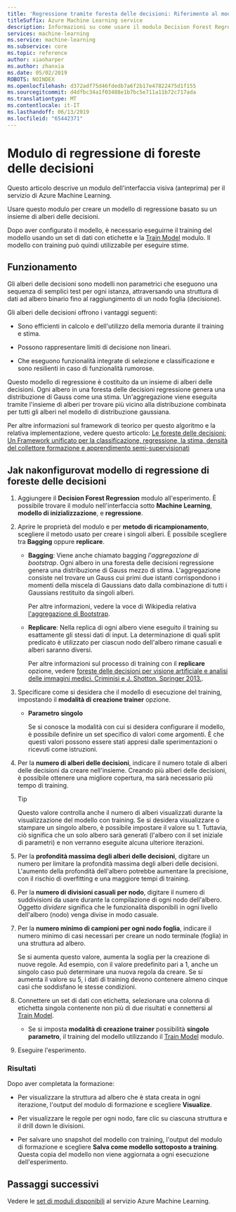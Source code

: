 ```yaml
---
title: 'Regressione tramite foresta delle decisioni: Riferimento al modulo'
titleSuffix: Azure Machine Learning service
description: Informazioni su come usare il modulo Decision Forest Regression nel servizio Azure Machine Learning per creare un modello di regressione basato su un insieme di alberi delle decisioni.
services: machine-learning
ms.service: machine-learning
ms.subservice: core
ms.topic: reference
author: xiaoharper
ms.author: zhanxia
ms.date: 05/02/2019
ROBOTS: NOINDEX
ms.openlocfilehash: d372adf75d46fdedb7a6f2b17e47822475d1f155
ms.sourcegitcommit: d4dfbc34a1f03488e1b7bc5e711a11b72c717ada
ms.translationtype: MT
ms.contentlocale: it-IT
ms.lasthandoff: 06/13/2019
ms.locfileid: "65442371"
---
```

# <a name="decision-forest-regression-module"></a>Modulo di regressione di foreste delle decisioni

Questo articolo descrive un modulo dell'interfaccia visiva (anteprima) per il servizio di Azure Machine Learning.

Usare questo modulo per creare un modello di regressione basato su un insieme di alberi delle decisioni.

Dopo aver configurato il modello, è necessario eseguirne il training del modello usando un set di dati con etichette e la [Train Model](./train-model.md) modulo.  Il modello con training può quindi utilizzabile per eseguire stime. 

## <a name="how-it-works"></a>Funzionamento

Gli alberi delle decisioni sono modelli non parametrici che eseguono una sequenza di semplici test per ogni istanza, attraversando una struttura di dati ad albero binario fino al raggiungimento di un nodo foglia (decisione).

Gli alberi delle decisioni offrono i vantaggi seguenti:

- Sono efficienti in calcolo e dell'utilizzo della memoria durante il training e stima.

- Possono rappresentare limiti di decisione non lineari.

- Che eseguono funzionalità integrate di selezione e classificazione e sono resilienti in caso di funzionalità rumorose.

Questo modello di regressione è costituito da un insieme di alberi delle decisioni. Ogni albero in una foresta delle decisioni regressione genera una distribuzione di Gauss come una stima. Un'aggregazione viene eseguita tramite l'insieme di alberi per trovare più vicino alla distribuzione combinata per tutti gli alberi nel modello di distribuzione gaussiana.

Per altre informazioni sul framework di teorico per questo algoritmo e la relativa implementazione, vedere questo articolo: [Le foreste delle decisioni: Un Framework unificato per la classificazione, regressione, la stima, densità del collettore formazione e apprendimento semi-supervisionati](https://www.microsoft.com/en-us/research/publication/decision-forests-a-unified-framework-for-classification-regression-density-estimation-manifold-learning-and-semi-supervised-learning/?from=http%3A%2F%2Fresearch.microsoft.com%2Fapps%2Fpubs%2Fdefault.aspx%3Fid%3D158806#)

## <a name="how-to-configure-decision-forest-regression-model"></a>Jak nakonfigurovat modello di regressione di foreste delle decisioni

1. Aggiungere il **Decision Forest Regression** modulo all'esperimento. È possibile trovare il modulo nell'interfaccia sotto **Machine Learning**, **modello di inizializzazione**, e **regressione**.

2. Aprire le proprietà del modulo e per **metodo di ricampionamento**, scegliere il metodo usato per creare i singoli alberi.  È possibile scegliere tra **Bagging** oppure **replicare**.

    - **Bagging**: Viene anche chiamato bagging *l'aggregazione di bootstrap*. Ogni albero in una foresta delle decisioni regressione genera una distribuzione di Gauss mezzo di stima. L'aggregazione consiste nel trovare un Gauss cui primi due istanti corrispondono i momenti della miscela di Gaussians dato dalla combinazione di tutti i Gaussians restituito da singoli alberi.

         Per altre informazioni, vedere la voce di Wikipedia relativa [l'aggregazione di Bootstrap](https://wikipedia.org/wiki/Bootstrap_aggregating).

    - **Replicare**: Nella replica di ogni albero viene eseguito il training su esattamente gli stessi dati di input. La determinazione di quali split predicato è utilizzato per ciascun nodo dell'albero rimane casuali e alberi saranno diversi.

         Per altre informazioni sul processo di training con il **replicare** opzione, vedere [foreste delle decisioni per visione artificiale e analisi delle immagini medici. Criminisi e J. Shotton. Springer 2013.](https://research.microsoft.com/projects/decisionforests/).

3. Specificare come si desidera che il modello di esecuzione del training, impostando il **modalità di creazione trainer** opzione.

    - **Parametro singolo**

      Se si conosce la modalità con cui si desidera configurare il modello, è possibile definire un set specifico di valori come argomenti. È che questi valori possono essere stati appresi dalle sperimentazioni o ricevuti come istruzioni.



4. Per la **numero di alberi delle decisioni**, indicare il numero totale di alberi delle decisioni da creare nell'insieme. Creando più alberi delle decisioni, è possibile ottenere una migliore copertura, ma sarà necessario più tempo di training.

    > [!TIP]
    > Questo valore controlla anche il numero di alberi visualizzati durante la visualizzazione del modello con training. Se si desidera visualizzare o stampare un singolo albero, è possibile impostare il valore su 1. Tuttavia, ciò significa che un solo albero sarà generati (l'albero con il set iniziale di parametri) e non verranno eseguite alcuna ulteriore iterazioni.

5. Per la **profondità massima degli alberi delle decisioni**, digitare un numero per limitare la profondità massima degli alberi delle decisioni. L'aumento della profondità dell'albero potrebbe aumentare la precisione, con il rischio di overfitting e una maggiore tempi di training.

6. Per la **numero di divisioni casuali per nodo**, digitare il numero di suddivisioni da usare durante la compilazione di ogni nodo dell'albero. Oggetto *dividere* significa che le funzionalità disponibili in ogni livello dell'albero (nodo) venga divise in modo casuale.

7. Per la **numero minimo di campioni per ogni nodo foglia**, indicare il numero minimo di casi necessari per creare un nodo terminale (foglia) in una struttura ad albero.

     Se si aumenta questo valore, aumenta la soglia per la creazione di nuove regole. Ad esempio, con il valore predefinito pari a 1, anche un singolo caso può determinare una nuova regola da creare. Se si aumenta il valore su 5, i dati di training devono contenere almeno cinque casi che soddisfano le stesse condizioni.


9. Connettere un set di dati con etichetta, selezionare una colonna di etichetta singola contenente non più di due risultati e connettersi al [Train Model](./train-model.md).

    - Se si imposta **modalità di creazione trainer** possibilità **singolo parametro**, il training del modello utilizzando il [Train Model](./train-model.md) modulo.

   

10. Eseguire l'esperimento.

### <a name="results"></a>Risultati

Dopo aver completata la formazione:

+ Per visualizzare la struttura ad albero che è stata creata in ogni iterazione, l'output del modulo di formazione e scegliere **Visualize**.

+ Per visualizzare le regole per ogni nodo, fare clic su ciascuna struttura e il drill down le divisioni.

+ Per salvare uno snapshot del modello con training, l'output del modulo di formazione e scegliere **Salva come modello sottoposto a training**. Questa copia del modello non viene aggiornata a ogni esecuzione dell'esperimento. 

## <a name="next-steps"></a>Passaggi successivi

Vedere le [set di moduli disponibili](module-reference.md) al servizio Azure Machine Learning. 